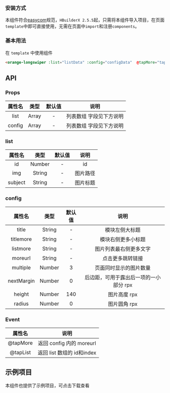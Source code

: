 
### 安装方式

本组件符合[easycom](https://uniapp.dcloud.io/collocation/pages?id=easycom)规范，`HBuilderX 2.5.5`起，只需将本组件导入项目，在页面`template`中即可直接使用，无需在页面中`import`和注册`components`。

### 基本用法

在 ``template`` 中使用组件

```html
<orange-longswiper :list="listData" :config="configData"  @tapMore="tapMore" @tapList="tapList"></orange-longswiper>
```

## API

### Props

|属性名	|类型		|默认值	|说明				|
|:-:	|:-:		|:-:	|:-:				|
|list	|Array		|-		|列表数组 字段见下方说明			|
|config	|Array		|-		|列表数组 字段见下方说明	|


### list

|属性名	|类型		|默认值	|说明				|
|:-:	|:-:		|:-:	|:-:				|
|id	|Number		|-		|id			|
|img	|String		|-		|图片路径	|
|subject	|String		|-		|图片标题			|


### config

|属性名	|类型		|默认值	|说明				|
|:-:	|:-:		|:-:	|:-:				|
|title	|String		|-		|模块左侧大标题			|
|titlemore	|String		|-		|模块右侧更多小标题	|
|listmore	|String		|-		|图片列表最右侧更多文字			|
|moreurl	|String		|-		|点击更多跳转链接			|
|multiple	|Number		|3		|页面同时显示的图片数量			|
|nextMargin	|Number		|0		|后边距，可用于露出后一项的一小部分 rpx			|
|height	|Number		|140		|图片高度 rpx			|
|radius	|Number		|0		|图片圆角 rpx			|


### Event

|属性名	|说明				|
|:-:	|:-:				|
|@tapMore	|返回 config 内的  moreurl 		|
|@tapList	|返回 list 数组的 id和index			|


## 示例项目

本组件也提供了示例项目，可点击下载查看